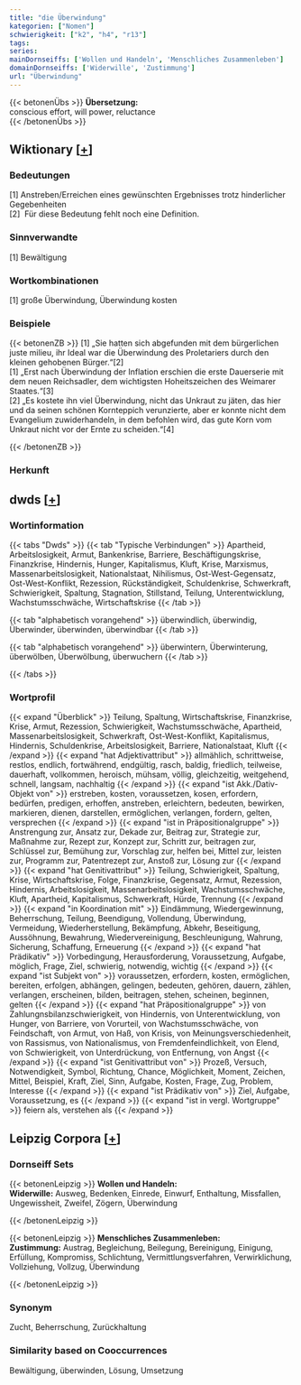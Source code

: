 ```yaml
---
title: "die Überwindung"
kategorien: ["Nomen"]
schwierigkeit: ["k2", "h4", "r13"]
tags:
series:
mainDornseiffs: ['Wollen und Handeln', 'Menschliches Zusammenleben']
domainDornseiffs: ['Widerwille', 'Zustimmung']
url: "Überwindung"
---
```


{{< betonenÜbs >}}
**Übersetzung:**  
conscious effort, will power, reluctance  
{{< /betonenÜbs >}}

## Wiktionary [[+](https://de.wiktionary.org/wiki/Überwindung)]

### Bedeutungen
[1] Anstreben/Erreichen eines gewünschten Ergebnisses trotz hinderlicher Gegebenheiten  
[2]  Für diese Bedeutung fehlt noch eine Definition.  

### Sinnverwandte
[1] Bewältigung  

### Wortkombinationen
[1] große Überwindung, Überwindung kosten  

### Beispiele
{{< betonenZB >}}
[1] „Sie hatten sich abgefunden mit dem bürgerlichen juste milieu, ihr Ideal war die Überwindung des Proletariers durch den kleinen gehobenen Bürger.“[2]  
[1] „Erst nach Überwindung der Inflation erschien die erste Dauerserie mit dem neuen Reichsadler, dem wichtigsten Hoheitszeichen des Weimarer Staates.“[3]  
[2] „Es kostete ihn viel Überwindung, nicht das Unkraut zu jäten, das hier und da seinen schönen Kornteppich verunzierte, aber er konnte nicht dem Evangelium zuwiderhandeln, in dem befohlen wird, das gute Korn vom Unkraut nicht vor der Ernte zu scheiden.“[4]  

{{< /betonenZB >}}
### Herkunft



## dwds [[+](https://www.dwds.de/wb/Überwindung)]

### Wortinformation
{{< tabs "Dwds" >}}
{{< tab "Typische Verbindungen" >}}
Apartheid, Arbeitslosigkeit, Armut, Bankenkrise, Barriere, Beschäftigungskrise, Finanzkrise, Hindernis, Hunger, Kapitalismus, Kluft, Krise, Marxismus, Massenarbeitslosigkeit, Nationalstaat, Nihilismus, Ost-West-Gegensatz, Ost-West-Konflikt, Rezession, Rückständigkeit, Schuldenkrise, Schwerkraft, Schwierigkeit, Spaltung, Stagnation, Stillstand, Teilung, Unterentwicklung, Wachstumsschwäche, Wirtschaftskrise
{{< /tab >}}

{{< tab "alphabetisch vorangehend" >}}
überwindlich, überwindig, Überwinder, überwinden, überwindbar
{{< /tab >}}

{{< tab "alphabetisch vorangehend" >}}
überwintern, Überwinterung, überwölben, Überwölbung, überwuchern
{{< /tab >}}

{{< /tabs >}}

### Wortprofil
{{< expand "Überblick" >}} Teilung, Spaltung, Wirtschaftskrise, Finanzkrise, Krise, Armut, Rezession, Schwierigkeit, Wachstumsschwäche, Apartheid, Massenarbeitslosigkeit, Schwerkraft, Ost-West-Konflikt, Kapitalismus, Hindernis, Schuldenkrise, Arbeitslosigkeit, Barriere, Nationalstaat, Kluft {{< /expand >}}
{{< expand "hat Adjektivattribut" >}} allmählich, schrittweise, restlos, endlich, fortwährend, endgültig, rasch, baldig, friedlich, teilweise, dauerhaft, vollkommen, heroisch, mühsam, völlig, gleichzeitig, weitgehend, schnell, langsam, nachhaltig {{< /expand >}}
{{< expand "ist Akk./Dativ-Objekt von" >}} erstreben, kosten, voraussetzen, kosen, erfordern, bedürfen, predigen, erhoffen, anstreben, erleichtern, bedeuten, bewirken, markieren, dienen, darstellen, ermöglichen, verlangen, fordern, gelten, versprechen {{< /expand >}}
{{< expand "ist in Präpositionalgruppe" >}} Anstrengung zur, Ansatz zur, Dekade zur, Beitrag zur, Strategie zur, Maßnahme zur, Rezept zur, Konzept zur, Schritt zur, beitragen zur, Schlüssel zur, Bemühung zur, Vorschlag zur, helfen bei, Mittel zur, leisten zur, Programm zur, Patentrezept zur, Anstoß zur, Lösung zur {{< /expand >}}
{{< expand "hat Genitivattribut" >}} Teilung, Schwierigkeit, Spaltung, Krise, Wirtschaftskrise, Folge, Finanzkrise, Gegensatz, Armut, Rezession, Hindernis, Arbeitslosigkeit, Massenarbeitslosigkeit, Wachstumsschwäche, Kluft, Apartheid, Kapitalismus, Schwerkraft, Hürde, Trennung {{< /expand >}}
{{< expand "in Koordination mit" >}} Eindämmung, Wiedergewinnung, Beherrschung, Teilung, Beendigung, Vollendung, Überwindung, Vermeidung, Wiederherstellung, Bekämpfung, Abkehr, Beseitigung, Aussöhnung, Bewahrung, Wiedervereinigung, Beschleunigung, Wahrung, Sicherung, Schaffung, Erneuerung {{< /expand >}}
{{< expand "hat Prädikativ" >}} Vorbedingung, Herausforderung, Voraussetzung, Aufgabe, möglich, Frage, Ziel, schwierig, notwendig, wichtig {{< /expand >}}
{{< expand "ist Subjekt von" >}} voraussetzen, erfordern, kosten, ermöglichen, bereiten, erfolgen, abhängen, gelingen, bedeuten, gehören, dauern, zählen, verlangen, erscheinen, bilden, beitragen, stehen, scheinen, beginnen, gelten {{< /expand >}}
{{< expand "hat Präpositionalgruppe" >}} von Zahlungnsbilanzschwierigkeit, von Hindernis, von Unterentwicklung, von Hunger, von Barriere, von Vorurteil, von Wachstumsschwäche, von Feindschaft, von Armut, von Haß, von Krisis, von Meinungsverschiedenheit, von Rassismus, von Nationalismus, von Fremdenfeindlichkeit, von Elend, von Schwierigkeit, von Unterdrückung, von Entfernung, von Angst {{< /expand >}}
{{< expand "ist Genitivattribut von" >}} Prozeß, Versuch, Notwendigkeit, Symbol, Richtung, Chance, Möglichkeit, Moment, Zeichen, Mittel, Beispiel, Kraft, Ziel, Sinn, Aufgabe, Kosten, Frage, Zug, Problem, Interesse {{< /expand >}}
{{< expand "ist Prädikativ von" >}} Ziel, Aufgabe, Voraussetzung, es {{< /expand >}}
{{< expand "ist in vergl. Wortgruppe" >}} feiern als, verstehen als {{< /expand >}}

## Leipzig Corpora [[+](https://corpora.uni-leipzig.de/en/res?word=Überwindung&corpusId=deu_newscrawl-public_2018)]

### Dornseiff Sets
{{< betonenLeipzig >}}
**Wollen und Handeln:**  
**Widerwille:** Ausweg, Bedenken, Einrede, Einwurf, Enthaltung, Missfallen, Ungewissheit, Zweifel, Zögern, Überwindung  

{{< /betonenLeipzig >}}


{{< betonenLeipzig >}}
**Menschliches Zusammenleben:**  
**Zustimmung:** Austrag, Begleichung, Beilegung, Bereinigung, Einigung, Erfüllung, Kompromiss, Schlichtung, Vermittlungsverfahren, Verwirklichung, Vollziehung, Vollzug, Überwindung  

{{< /betonenLeipzig >}}

### Synonym
Zucht, Beherrschung, Zurückhaltung


### Similarity based on Cooccurrences
Bewältigung, überwinden, Lösung, Umsetzung

